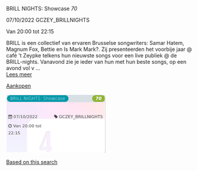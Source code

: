 BRILL NIGHTS: Showcase *70*

  
07/10/2022 GCZEY\_BRILLNIGHTS  

Van 20:00 tot 22:15

  

  

BRILL is een collectief van ervaren Brusselse songwriters: Samar Hatem, Magnum Fox, Bettie en Is Mark Mark?. Zij presenteerden het voorbije jaar @ café 't Zeypke telkens hun nieuwste songs voor een live publiek @ de BRILL-nights. Vanavond zie je ieder van hun met hun beste songs, op een avond vol v ...  
[Lees meer](https://tickets.vgc.be/activity/subscribe/GCZEY_BRILLNIGHTS)

[Aankopen](https://tickets.vgc.be/ticketingActivity/subscribe/GCZEY_BRILLNIGHTS)

![](82605.png)

[Based on this search](https://tickets.vgc.be/activity/index?&vrijeplaatsen=1&Age%5B%5D=4%2C6&entity=276)